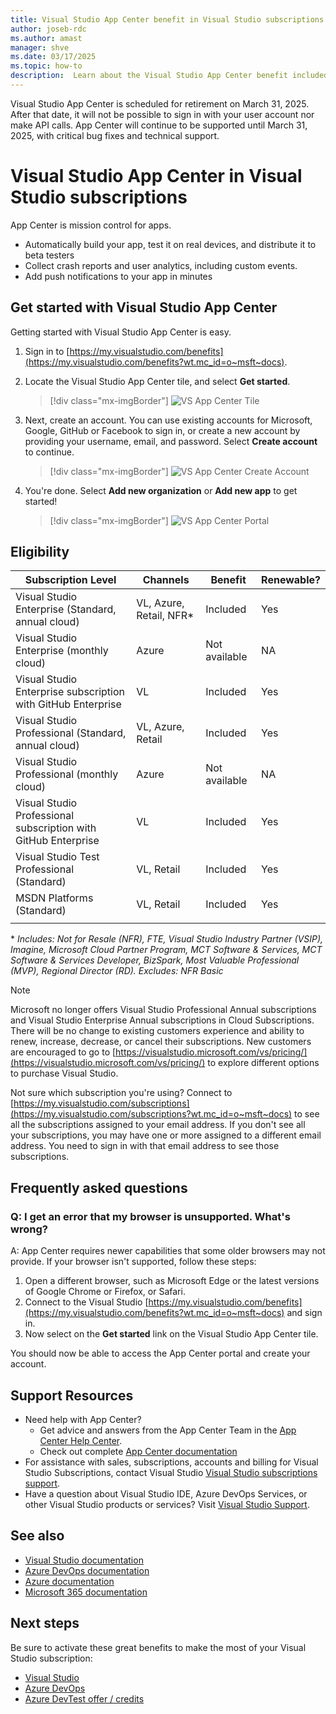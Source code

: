```yaml
---
title: Visual Studio App Center benefit in Visual Studio subscriptions
author: joseb-rdc
ms.author: amast
manager: shve
ms.date: 03/17/2025
ms.topic: how-to
description:  Learn about the Visual Studio App Center benefit included in Visual Studio subscriptions.
---
```


Visual Studio App Center is scheduled for retirement on March 31, 2025. After that date, it will not be possible to sign in with your user account nor make API calls. App Center will continue to be supported until March 31, 2025, with critical bug fixes and technical support.

# Visual Studio App Center in Visual Studio subscriptions

App Center is mission control for apps.

+ Automatically build your app, test it on real devices, and distribute it to beta testers
+ Collect crash reports and user analytics, including custom events.
+ Add push notifications to your app in minutes

## Get started with Visual Studio App Center

Getting started with Visual Studio App Center is easy.
1. Sign in to [https://my.visualstudio.com/benefits](https://my.visualstudio.com/benefits?wt.mc_id=o~msft~docs).

2. Locate the Visual Studio App Center tile, and select **Get started**.
    > [!div class="mx-imgBorder"]
    > ![VS App Center Tile](_img/vs-app-center/vs-app-center-tile.png "Screenshot of the Visual Studio App Center tile.  Get started button is highlighted.")

3. Next, create an account. You can use existing accounts for Microsoft, Google, GitHub or Facebook to sign in, or create a new account by providing your username, email, and password. Select **Create account** to continue.
    > [!div class="mx-imgBorder"]
    > ![VS App Center Create Account](_img/vs-app-center/vs-app-center-create-account.png "Screenshot of the new account creation dialog showing choices for sign in methods.")

4. You're done. Select **Add new organization** or **Add new app** to get started!
    > [!div class="mx-imgBorder"]
    > ![VS App Center Portal](_img/vs-app-center/vs-app-center-portal.png "Screenshot of the confirmation dialog.  The Add new app button is selected.")

## Eligibility

| Subscription Level |  Channels | Benefit | Renewable? |
|--------------------|-----------|---------|------------|
| Visual Studio Enterprise (Standard, annual cloud) | VL, Azure, Retail,  NFR* | Included | Yes |
| Visual Studio Enterprise (monthly cloud) | Azure | Not available | NA |
| Visual Studio Enterprise subscription with GitHub Enterprise | VL | Included | Yes |
| Visual Studio Professional (Standard, annual cloud) | VL, Azure, Retail | Included | Yes |
| Visual Studio Professional (monthly cloud) | Azure | Not available | NA |
| Visual Studio Professional subscription with GitHub Enterprise | VL | Included | Yes |
| Visual Studio Test Professional (Standard) | VL, Retail | Included | Yes |
| MSDN Platforms (Standard) | VL, Retail | Included | Yes |
||

\*  *Includes:  Not for Resale (NFR), FTE, Visual Studio Industry Partner (VSIP), Imagine, Microsoft Cloud Partner Program, MCT Software & Services, MCT Software & Services Developer, BizSpark, Most Valuable Professional (MVP), Regional Director (RD). Excludes:  NFR Basic*

> [!NOTE]
> Microsoft no longer offers Visual Studio Professional Annual subscriptions and Visual Studio Enterprise Annual subscriptions in Cloud Subscriptions. There will be no change to existing customers experience and ability to renew, increase, decrease, or cancel their subscriptions. New customers are encouraged to go to [https://visualstudio.microsoft.com/vs/pricing/](https://visualstudio.microsoft.com/vs/pricing/) to explore different options to purchase Visual Studio.

Not sure which subscription you're using? Connect to [https://my.visualstudio.com/subscriptions](https://my.visualstudio.com/subscriptions?wt.mc_id=o~msft~docs) to see all the subscriptions assigned to your email address. If you don't see all your subscriptions, you may have one or more assigned to a different email address. You need to sign in with that email address to see those subscriptions.

## Frequently asked questions

### Q:  I get an error that my browser is unsupported. What's wrong?

A:  App Center requires newer capabilities that some older browsers may not provide. If your browser isn't supported, follow these steps:
1. Open a different browser, such as Microsoft Edge or the latest versions of Google Chrome or Firefox, or Safari.
2. Connect to the Visual Studio [https://my.visualstudio.com/benefits](https://my.visualstudio.com/benefits?wt.mc_id=o~msft~docs) and sign in.
3. Now select on the **Get started** link on the Visual Studio App Center tile.

You should now be able to access the App Center portal and create your account.

## Support Resources

+ Need help with App Center?
  + Get advice and answers from the App Center Team in the [App Center Help Center](https://intercom.help/appcenter/).
  + Check out complete [App Center documentation](/appcenter/)
+ For assistance with sales, subscriptions, accounts and billing for Visual Studio Subscriptions, contact Visual Studio [Visual Studio subscriptions support](https://my.visualstudio.com/gethelp).
+ Have a question about Visual Studio IDE, Azure DevOps Services, or other Visual Studio products or services? Visit [Visual Studio Support](https://visualstudio.microsoft.com/support/).

## See also

+ [Visual Studio documentation](/visualstudio/)
+ [Azure DevOps documentation](/azure/devops/)
+ [Azure documentation](/azure/)
+ [Microsoft 365 documentation](/microsoft-365/)

## Next steps

Be sure to activate these great benefits to make the most of your Visual Studio subscription:
+ [Visual Studio](vs-ide-benefit.md)
+ [Azure DevOps](vs-azure-devops.md)
+ [Azure DevTest offer / credits](/azure/devtest/offer/)
